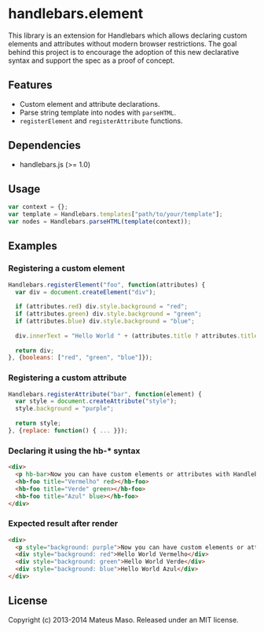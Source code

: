 handlebars.element
==================

This library is an extension for Handlebars which allows declaring custom elements and attributes without modern browser restrictions. The goal behind this project is to encourage the adoption of this new declarative syntax and support the spec as a proof of concept.

## Features

* Custom element and attribute declarations.
* Parse string template into nodes with ```parseHTML```.
* ```registerElement``` and ```registerAttribute``` functions.

## Dependencies

* handlebars.js (>= 1.0)

## Usage

```javascript
var context = {};
var template = Handlebars.templates["path/to/your/template"];
var nodes = Handlebars.parseHTML(template(context));
```

## Examples

### Registering a custom element

```javascript
Handlebars.registerElement("foo", function(attributes) {
  var div = document.createElement("div");
  
  if (attributes.red) div.style.background = "red";
  if (attributes.green) div.style.background = "green";
  if (attributes.blue) div.style.background = "blue";
  
  div.innerText = "Hello World " + (attributes.title ? attributes.title : "guest");
  
  return div;
}, {booleans: ["red", "green", "blue"]});
```

### Registering a custom attribute

```javascript
Handlebars.registerAttribute("bar", function(element) {
  var style = document.createAttribute("style");
  style.background = "purple";
  
  return style;
}, {replace: function() { ... }});
```

### Declaring it using the hb-* syntax

```html
<div>
  <p hb-bar>Now you can have custom elements or attributes with Handlebars!</p>
  <hb-foo title="Vermelho" red></hb-foo>
  <hb-foo title="Verde" green></hb-foo>
  <hb-foo title="Azul" blue></hb-foo>
</div>
```

### Expected result after render

```html
<div>
  <p style="background: purple">Now you can have custom elements or attributes with Handlebars!</p>
  <div style="background: red">Hello World Vermelho</div>
  <div style="background: green">Hello World Verde</div>
  <div style="background: blue">Hello World Azul</div>
</div>
```

## License

Copyright (c) 2013-2014 Mateus Maso. Released under an MIT license.

